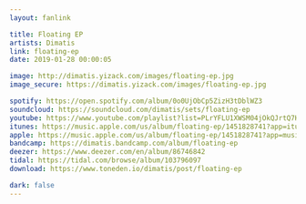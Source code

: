 ```yaml
---
layout: fanlink

title: Floating EP
artists: Dimatis
link: floating-ep
date: 2019-01-28 00:00:05

image: http://dimatis.yizack.com/images/floating-ep.jpg
image_secure: https://dimatis.yizack.com/images/floating-ep.jpg

spotify: https://open.spotify.com/album/0o0UjObCp5ZizH3tDblWZ3
soundcloud: https://soundcloud.com/dimatis/sets/floating-ep
youtube: https://www.youtube.com/playlist?list=PLrYFLU1XWSM04jOkQJrtQ7HnhqQfwdQot
itunes: https://music.apple.com/us/album/floating-ep/1451828741?app=itunes
apple: https://music.apple.com/us/album/floating-ep/1451828741?app=music
bandcamp: https://dimatis.bandcamp.com/album/floating-ep
deezer: https://www.deezer.com/en/album/86746842
tidal: https://tidal.com/browse/album/103796097
download: https://www.toneden.io/dimatis/post/floating-ep

dark: false
---
```

